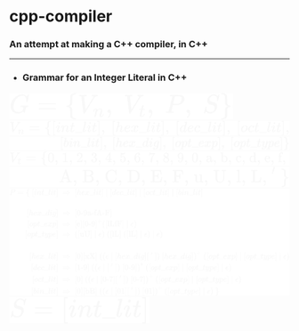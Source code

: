 # cpp-compiler

### An attempt at making a C++ compiler, in C++

----------

- ### Grammar for an Integer Literal in C++
<!-- $
\LARGE G = \{V_n,\ V_t,\ P,\ S\}
$ --> <img style="transform: translateY(0.1em) ;" src="svg/YETNfGwM43.svg">
<!-- $\LARGE
V_n = \{[int\_lit],\ [hex\_lit],\ [dec\_lit],\ [oct\_lit], 
$ --> <img style="transform: translateY(0.1em);" src="svg/sb2Tyxa8Ik.svg">
<!-- $
\LARGE\qquad\quad\quad [bin\_lit],\ [hex\_dig],\ [opt\_exp],\ [opt\_type]\}
$ --> <img style="transform: translateY(0.1em);" src="svg/xMte9iq8cc.svg">
<!-- $\LARGE
V_t = \{\text{0, 1, 2, 3, 4, 5, 6, 7, 8, 9, 0, a, b, c, d, e, f, }
$ --> <img style="transform: translateY(0.1em);" src="svg/Dig882Wrkb.svg">
<!-- $\LARGE
\qquad\ \ \ \text{A, B, C, D, E, F, u, U, l, L, }'\ \} 
$ --> <img style="transform: translateY(0.1em);" src="svg/8h7L06LYz2.svg">

<!-- $\Huge \begin{align*}
P = \{\ [int\_lit]\ &\Rightarrow\ [hex\_lit]\ |\ [dec\_lit] \ | \  [oct\_lit] \ | \ [bin\_lit]\\ \\ [hex\_dig]\ &\Rightarrow\ \text{[0-9a-fA-F]}\\ [opt\_exp]\ &\Rightarrow\ \text{[e][0-9]$^+$([lLfF] | $\epsilon$)}\\ 
[opt\_type]\ &\Rightarrow\ \text{([uU] | $\epsilon$) ([lL] ([lL] | $\epsilon$) | $\epsilon$)}\\ \\
[hex\_lit] \ &\Rightarrow \ \text{[0][xX] (($\epsilon$ | $[hex\_dig][\ '\ ]$) $[hex\_dig]$)}^+\ ([opt\_exp]\ |\ [opt\_type]\ |\ \epsilon) \\
[dec\_lit]\ &\Rightarrow\ \text{[1-9] (($\epsilon$ | [ $'$ ]) [0-9])}^*\ ([opt\_exp]\ |\ [opt\_type]\ |\ \epsilon) \\
[oct\_lit] \ &\Rightarrow \ \text{[0] (($\epsilon$ | [0-7][ $'$ ]) [0-7])}^+\ ([opt\_exp]\ |\ [opt\_type]\ |\ \epsilon) \\
[bin\_lit] \ &\Rightarrow \ \text{[0][bB] (($\epsilon$ | [01][ $'$ ]) [01])}^+\ ([opt\_type]\ |\ \epsilon) \ \}
\end{align*}
$ --> <img style="transform: translateY(0.1em);" src="svg/adSI2maSxO.svg">
<!-- $\LARGE
S = [int\_lit]\newline
$ --> <img style="transform: translateY(0.1em);" src="svg/2HOT6DW4RO.svg">
